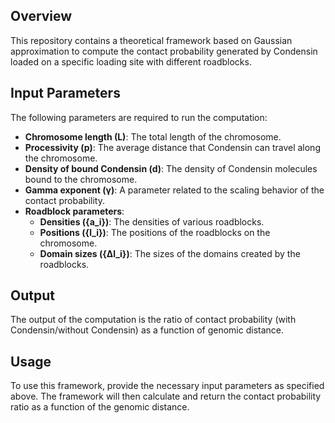 ## Overview

This repository contains a theoretical framework based on Gaussian approximation to compute the contact probability generated by Condensin loaded on a specific loading site with different roadblocks.

## Input Parameters

The following parameters are required to run the computation:

- **Chromosome length (L)**: The total length of the chromosome.
- **Processivity (p)**: The average distance that Condensin can travel along the chromosome.
- **Density of bound Condensin (d)**: The density of Condensin molecules bound to the chromosome.
- **Gamma exponent (γ)**: A parameter related to the scaling behavior of the contact probability.
- **Roadblock parameters**:
  - **Densities ({a_i})**: The densities of various roadblocks.
  - **Positions ({l_i})**: The positions of the roadblocks on the chromosome.
  - **Domain sizes ({Δl_i})**: The sizes of the domains created by the roadblocks.

## Output

The output of the computation is the ratio of contact probability (with Condensin/without Condensin) as a function of genomic distance.

## Usage

To use this framework, provide the necessary input parameters as specified above. The framework will then calculate and return the contact probability ratio as a function of the genomic distance.
